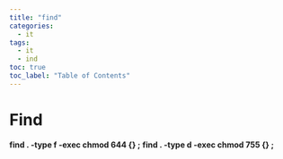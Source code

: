 ```yaml
---
title: "find"
categories:
  - it
tags:
  - it
  - ind
toc: true
toc_label: "Table of Contents"
---
```


# Find

__find . -type f -exec chmod 644 {} \;__
__find . -type d -exec chmod 755 {} \;__


